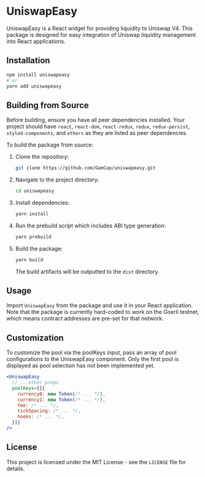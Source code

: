 # UniswapEasy

UniswapEasy is a React widget for providing liquidity to Uniswap V4. This package is designed for easy integration of Uniswap liquidity management into React applications.

## Installation

```bash
npm install uniswapeasy
# or
yarn add uniswapeasy
```

## Building from Source

Before building, ensure you have all peer dependencies installed. Your project should have `react`, `react-dom`, `react-redux`, `redux`, `redux-persist`, `styled-components`, and `ethers` as they are listed as peer dependencies.

To build the package from source:

1. Clone the repository:
   ```bash
   git clone https://github.com/GamCap/uniswapeasy.git
   ```
2. Navigate to the project directory:
   ```bash
   cd uniswapeasy
   ```
3. Install dependencies:
   ```bash
   yarn install
   ```
4. Run the prebuild script which includes ABI type generation:
   ```bash
   yarn prebuild
   ```
5. Build the package:
   ```bash
   yarn build
   ```
   The build artifacts will be outputted to the `dist` directory.

## Usage

Import `UniswapEasy` from the package and use it in your React application. Note that the package is currently hard-coded to work on the Goerli testnet, which means contract addresses are pre-set for that network.

## Customization

To customize the pool via the poolKeys input, pass an array of pool configurations to the UniswapEasy component. Only the first pool is displayed as pool selection has not been implemented yet.

```jsx
<UniswapEasy
  // ...other props
  poolKeys={[{
    currency0: new Token(/* ... */),
    currency1: new Token(/* ... */),
    fee: /* ... */,
    tickSpacing: /* ... */,
    hooks: /* ... */,
  }]}
/>
```

## License

This project is licensed under the MIT License - see the `LICENSE` file for details.
